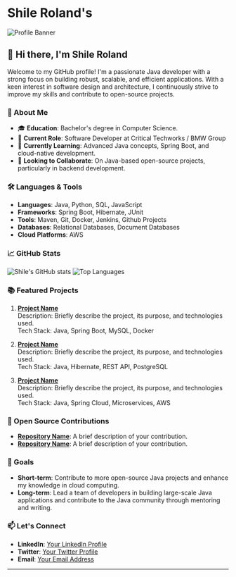 # Shile Roland's

![Profile Banner](https://via.placeholder.com/1200x300)  <!-- Optional: Add a custom banner image or remove this line -->

## 👋 Hi there, I'm Shile Roland

Welcome to my GitHub profile! I'm a passionate Java developer with a strong focus on building robust, scalable, and efficient applications. With a keen interest in software design and architecture, I continuously strive to improve my skills and contribute to open-source projects.

### 🚀 About Me
- 🎓 **Education**: Bachelor's degree in Computer Science.
- 💼 **Current Role**: Software Developer at Critical Techworks / BMW Group
- 🌱 **Currently Learning**: Advanced Java concepts, Spring Boot, and cloud-native development.
- 👯 **Looking to Collaborate**: On Java-based open-source projects, particularly in backend development.


### 🛠️ Languages & Tools
- **Languages**: Java, Python, SQL, JavaScript
- **Frameworks**: Spring Boot, Hibernate, JUnit
- **Tools**: Maven, Git, Docker, Jenkins, Github Projects
- **Databases**: Relational Databases, Document Databases
- **Cloud Platforms**: AWS

### 📈 GitHub Stats
![Shile's GitHub stats](https://github-readme-stats.vercel.app/api?username=shileroland&show_icons=true&theme=radical)
![Top Languages](https://github-readme-stats.vercel.app/api/top-langs/?username=shileroland&layout=compact&theme=radical)

### 📚 Featured Projects

1. **[Project Name](#)**  
   Description: Briefly describe the project, its purpose, and technologies used.  
   Tech Stack: Java, Spring Boot, MySQL, Docker

2. **[Project Name](#)**  
   Description: Briefly describe the project, its purpose, and technologies used.  
   Tech Stack: Java, Hibernate, REST API, PostgreSQL

3. **[Project Name](#)**  
   Description: Briefly describe the project, its purpose, and technologies used.  
   Tech Stack: Java, Spring Cloud, Microservices, AWS

### 🌟 Open Source Contributions
- **[Repository Name](#)**: A brief description of your contribution.
- **[Repository Name](#)**: A brief description of your contribution.

### 🎯 Goals
- **Short-term**: Contribute to more open-source Java projects and enhance my knowledge in cloud computing.
- **Long-term**: Lead a team of developers in building large-scale Java applications and contribute to the Java community through mentoring and writing.

### 📫 Let's Connect
- **LinkedIn**: [Your LinkedIn Profile](https://www.linkedin.com/in/roland-shile-8a2304156/)
- **Twitter**: [Your Twitter Profile](https://x.com/shileRoland)
- **Email**: [Your Email Address](mailto:shileroland@gmail.com)

---
